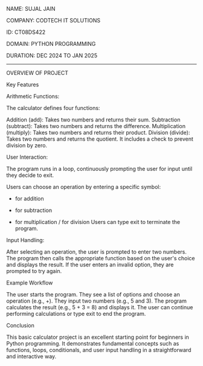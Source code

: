 NAME: SUJAL JAIN

COMPANY: CODTECH IT SOLUTIONS

ID: CT08DS422

DOMAIN: PYTHON PROGRAMMING

DURATION: DEC 2024 TO JAN 2025


---------------------------------------


OVERVIEW OF PROJECT

Key Features

Arithmetic Functions:

The calculator defines four functions:

Addition (add): Takes two numbers and returns their sum.
Subtraction (subtract): Takes two numbers and returns the difference.
Multiplication (multiply): Takes two numbers and returns their product.
Division (divide): Takes two numbers and returns the quotient. It includes a check to prevent division by zero.

User Interaction:

The program runs in a loop, continuously prompting the user for input until they decide to exit.

Users can choose an operation by entering a specific symbol:

+ for addition
- for subtraction
* for multiplication
/ for division
Users can type exit to terminate the program.

Input Handling:

After selecting an operation, the user is prompted to enter two numbers.
The program then calls the appropriate function based on the user's choice and displays the result.
If the user enters an invalid option, they are prompted to try again.

Example Workflow

The user starts the program.
They see a list of options and choose an operation (e.g., +).
They input two numbers (e.g., 5 and 3).
The program calculates the result (e.g., 5 + 3 = 8) and displays it.
The user can continue performing calculations or type exit to end the program.

Conclusion

This basic calculator project is an excellent starting point for beginners in Python programming. It demonstrates fundamental concepts such as functions, loops, conditionals, and user input handling in a straightforward and interactive way.

